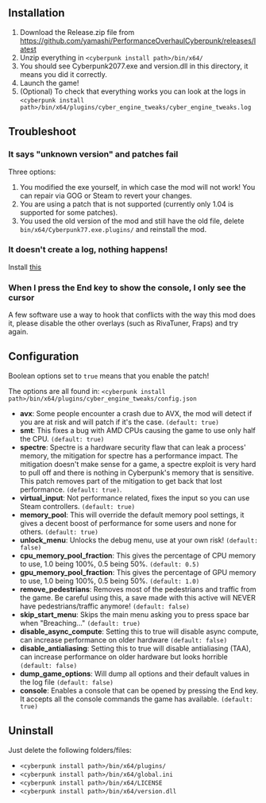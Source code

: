## Installation

1. Download the Release.zip file from https://github.com/yamashi/PerformanceOverhaulCyberpunk/releases/latest 
2. Unzip everything in `<cyberpunk install path>/bin/x64/`
3. You should see Cyberpunk2077.exe and version.dll in this directory, it means you did it correctly.
4. Launch the game!
5. (Optional) To check that everything works you can look at the logs in `<cyberpunk install path>/bin/x64/plugins/cyber_engine_tweaks/cyber_engine_tweaks.log`

## Troubleshoot

### It says "unknown version" and patches fail

Three options:
1. You modified the exe yourself, in which case the mod will not work! You can repair via GOG or Steam to revert your changes.
2. You are using a patch that is not supported (currently only 1.04 is supported for some patches).
3. You used the old version of the mod and still have the old file, delete `bin/x64/Cyberpunk77.exe.plugins/` and reinstall the mod.

### It doesn't create a log, nothing happens!

Install [this](https://aka.ms/vs/16/release/vc_redist.x64.exe)

### When I press the End key to show the console, I only see the cursor

A few software use a way to hook that conflicts with the way this mod does it, please disable the other overlays (such as RivaTuner, Fraps) and try again.

## Configuration

Boolean options set to `true` means that you enable the patch!

The options are all found in: `<cyberpunk install path>/bin/x64/plugins/cyber_engine_tweaks/config.json`

* **avx**: Some people encounter a crash due to AVX, the mod will detect if you are at risk and will patch if it's the case. `(default: true)`
* **smt**: This fixes a bug with AMD CPUs causing the game to use only half the CPU. `(default: true)`
* **spectre**: Spectre is a hardware security flaw that can leak a process' memory, the mitigation for spectre has a performance impact. The mitigation doesn't make sense for a game, a spectre exploit is very hard to pull off and there is nothing in Cyberpunk's memory that is sensitive. This patch removes part of the mitigation to get back that lost performance. `(default: true)`.
* **virtual_input**: Not performance related, fixes the input so you can use Steam controllers. `(default: true)`
* **memory_pool**: This will override the default memory pool settings, it gives a decent boost of performance for some users and none for others. `(default: true) `
* **unlock_menu**: Unlocks the debug menu, use at your own risk! `(default: false)`
* **cpu_memory_pool_fraction**: This gives the percentage of CPU memory to use, 1.0 being 100%, 0.5 being 50%. `(default: 0.5)`
* **gpu_memory_pool_fraction**: This gives the percentage of GPU memory to use, 1.0 being 100%, 0.5 being 50%. `(default: 1.0)`
* **remove_pedestrians**: Removes most of the pedestrians and traffic from the game. Be careful using this, a save made with this active will NEVER have pedestrians/traffic anymore! `(default: false)`
* **skip_start_menu**: Skips the main menu asking you to press space bar when "Breaching..." `(default: true)`
* **disable_async_compute**: Setting this to true will disable async compute, can increase performance on older hardware `(default: false)`
* **disable_antialiasing**: Setting this to true will disable antialiasing (TAA), can increase performance on older hardware but looks horrible `(default: false)`
* **dump_game_options**: Will dump all options and their default values in the log file `(default: false)`
* **console**: Enables a console that can be opened by pressing the End key. It accepts all the console commands the game has available. `(default: true)`

## Uninstall

Just delete the following folders/files:

* `<cyberpunk install path>/bin/x64/plugins/`
* `<cyberpunk install path>/bin/x64/global.ini`
* `<cyberpunk install path>/bin/x64/LICENSE`
* `<cyberpunk install path>/bin/x64/version.dll`

